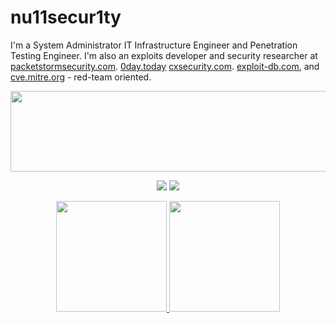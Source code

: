 # nu11secur1ty

I'm a System Administrator IT Infrastructure Engineer and Penetration Testing Engineer. I'm also an exploits developer and security researcher at 
[packetstormsecurity.com](https://packetstormsecurity.com/search/?q=nu11secur1ty&s=files).
[0day.today](https://0day.today/author/40474)
[cxsecurity.com](https://cxsecurity.com/author/nu11secur1ty/1/).
[exploit-db.com](https://www.exploit-db.com/?author=10359), and
[cve.mitre.org](https://github.com/nu11secur1ty/CVE-mitre) - red-team oriented.

<p align="center">
<a href="https://www.nu11secur1ty.com/"><img src="https://github.com/nu11secur1ty/nu11secur1ty/blob/master/logo/logo300.png" width="519" height="129"/></a>
</p>

<!--Plugin website + followers-->
<p align="center">
        <a href="https://www.nu11secur1ty.com/"><img src="https://img.shields.io/website?style=for-the-badge&url=https%3A%2F%2Fwww.nu11secur1ty.com%2F"></a>
    <a href="https://github.com/nu11secur1ty"><img src="https://img.shields.io/github/followers/nu11secur1ty?style=for-the-badge&logo=github&logoColor=ffffff&labelColor=1a1a1a&color=802000"></a>
</p>
<!--Plugin website + followers-->

<!--Panel-->
<div align="center">
  <a href="https://github.com/nu11secur1ty">
  <img height="177em" src="https://github-readme-stats.vercel.app/api?username=nu11secur1ty&title_color=fff&icon_color=FF0505&text_color=9f9f9f&bg_color=151515&show_icons=true" />
  <img height="177em" src="https://github-readme-stats.vercel.app/api/top-langs/?username=nu11secur1ty&layout=compact&count_private=true&langs_count=7&theme=dark" />
  
  <!--Streak
  <img height="177em" src="https://github-readme-streak-stats.herokuapp.com/?user=nu11secur1ty&theme=dark&hide_border=false"/>
  -->
</div>
<!--Panel-->
